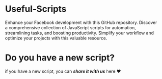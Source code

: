 # Useful-Scripts
Enhance your Facebook development with this GitHub repository. Discover a comprehensive collection of JavaScript scripts for automation, streamlining tasks, and boosting productivity. Simplify your workflow and optimize your projects with this valuable resource.

# Do you have a new script?
if you have a new script, you can ***share it with us*** here ❤️

